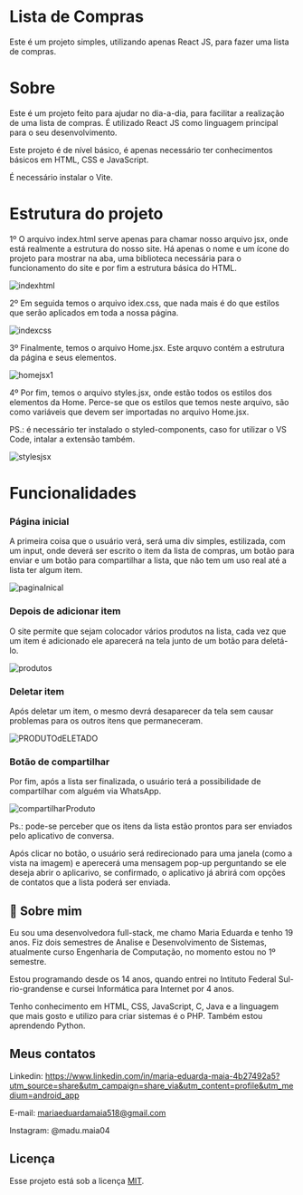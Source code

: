 
# Lista de Compras

Este é um projeto simples, utilizando apenas React JS, para fazer uma lista de compras.

# Sobre

Este é um projeto feito para ajudar no dia-a-dia, para facilitar a realização de uma lista de compras. É utilizado React JS como linguagem principal para o seu desenvolvimento.

Este projeto é de nível básico, é apenas necessário ter conhecimentos básicos em HTML, CSS e JavaScript. 

É necessário instalar o Vite.

# Estrutura do projeto

1º O arquivo index.html serve apenas para chamar nosso arquivo jsx, onde está realmente a estrutura do nosso site.  Há apenas o nome e um ícone do projeto para mostrar na aba, uma biblioteca necessária para o funcionamento do site e por fim a estrutura básica do HTML.

![indexhtml](https://github.com/Maduzinha04/Lista-de-Compras/assets/166539068/b06b9860-e640-4a92-90b0-c0f311c8027b)

2º Em seguida temos o arquivo idex.css, que nada mais é do que estilos que serão aplicados em toda a nossa página.

![indexcss](https://github.com/Maduzinha04/Lista-de-Compras/assets/166539068/ad141322-54f3-4c2c-96dd-a52365d32eb8)

3º Finalmente, temos o arquivo Home.jsx. Este arquvo contém a estrutura da página e seus elementos.

![homejsx1](https://github.com/Maduzinha04/Lista-de-Compras/assets/166539068/2aec7081-d7e1-4f0d-8e2b-c7a79c9b44d4)

4º Por fim, temos o arquivo styles.jsx, onde estão todos os estilos dos elementos da Home. Perce-se que os estilos que temos neste arquivo, são como variáveis que devem ser importadas no arquivo Home.jsx.

PS.: é necessário ter instalado o styled-components, caso for utilizar o VS Code, intalar a extensão também.

![stylesjsx](https://github.com/Maduzinha04/Lista-de-Compras/assets/166539068/a9fd72ec-0ef0-45e1-a2f4-791ec2081404)

# Funcionalidades

### Página inicial

A primeira coisa que o usuário verá, será uma div simples, estilizada, com um input, onde deverá ser escrito o item da lista de compras, um botão para enviar e um botão para compartilhar a lista, que não tem um uso real até a lista ter algum item.

![paginaInical](https://github.com/Maduzinha04/Lista-de-Compras/assets/166539068/0de6986c-ab63-490e-a34d-7fe379434dc6)

### Depois de adicionar item

O site permite que sejam colocador vários produtos na lista, cada vez que um item é adicionado ele aparecerá na tela junto de um botão para deletá-lo.

![produtos](https://github.com/Maduzinha04/Lista-de-Compras/assets/166539068/73ac3791-ebb6-41ee-b14f-b3703060cae4)

### Deletar item

Após deletar um item, o mesmo devrá desaparecer da tela sem causar problemas para os outros itens que permaneceram.

![PRODUTOdELETADO](https://github.com/Maduzinha04/Lista-de-Compras/assets/166539068/1b81fa99-23e5-4f2f-bc2d-4d243ff0bf3a)

### Botão de compartilhar

Por fim, após a lista ser finalizada, o usuário terá a possibilidade de compartilhar com alguém via WhatsApp.

![compartilharProduto](https://github.com/Maduzinha04/Lista-de-Compras/assets/166539068/033c4422-7351-42ff-bdf8-7aefd5fbcdc0)

Ps.: pode-se perceber que os itens da lista estão prontos para ser enviados pelo aplicativo de conversa.

Após clicar no botão, o usuário será redirecionado para uma janela (como a vista na imagem) e aperecerá uma mensagem pop-up perguntando se ele deseja abrir o aplicarivo, se confirmado, o aplicativo já abrirá com opções de contatos que a lista poderá ser enviada.






## 🚀 Sobre mim
Eu sou uma desenvolvedora full-stack, me chamo Maria Eduarda e tenho 19 anos. Fiz dois semestres de Analise e Desenvolvimento de Sistemas, atualmente curso Engenharia de Computação, no momento estou no 1º semestre.

Estou programando desde os 14 anos, quando entrei no Intituto Federal Sul-rio-grandense e cursei Informática para Internet por 4 anos.

Tenho conhecimento em HTML, CSS, JavaScript, C, Java e a linguagem que mais gosto e utilizo para criar sistemas é o PHP. Também estou aprendendo Python.

## Meus contatos

Linkedin: https://www.linkedin.com/in/maria-eduarda-maia-4b27492a5?utm_source=share&utm_campaign=share_via&utm_content=profile&utm_medium=android_app 

E-mail: mariaeduardamaia518@gmail.com

Instagram: @madu.maia04




## Licença

Esse projeto está sob a licença 
[MIT](https://choosealicense.com/licenses/mit/).


